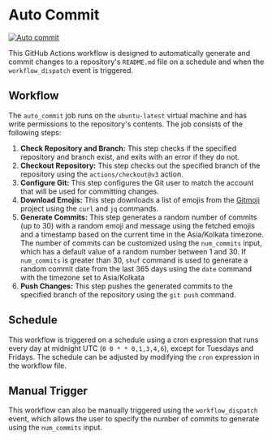 # Auto Commit

[![Auto commit](https://github.com/Parixshit/AutoCommit/actions/workflows/auto_commit.yml/badge.svg)](https://github.com/Parixshit/AutoCommit/actions/workflows/auto_commit.yml)

This GitHub Actions workflow is designed to automatically generate and commit changes to a repository's `README.md` file on a schedule and when the `workflow_dispatch` event is triggered.

## Workflow

The `auto_commit` job runs on the `ubuntu-latest` virtual machine and has write permissions to the repository's contents. The job consists of the following steps:

1. **Check Repository and Branch:** This step checks if the specified repository and branch exist, and exits with an error if they do not.
2. **Checkout Repository:** This step checks out the specified branch of the repository using the `actions/checkout@v3` action.
3. **Configure Git:** This step configures the Git user to match the account that will be used for committing changes.
4. **Download Emojis:** This step downloads a list of emojis from the [Gitmoji](https://gitmoji.dev/) project using the `curl` and `jq` commands.
5. **Generate Commits:** This step generates a random number of commits (up to 30) with a random emoji and message using the fetched emojis and a timestamp based on the current time in the Asia/Kolkata timezone. The number of commits can be customized using the `num_commits` input, which has a default value of a random number between 1 and 30. If `num_commits` is greater than 30, `shuf` command is used to generate a random commit date from the last 365 days using the `date` command with the timezone set to Asia/Kolkata
6. **Push Changes:** This step pushes the generated commits to the specified branch of the repository using the `git push` command.

## Schedule

This workflow is triggered on a schedule using a cron expression that runs every day at midnight UTC (`0 0 * * 0,1,3,4,6`), except for Tuesdays and Fridays. The schedule can be adjusted by modifying the `cron` expression in the workflow file.

## Manual Trigger

This workflow can also be manually triggered using the `workflow_dispatch` event, which allows the user to specify the number of commits to generate using the `num_commits` input.
